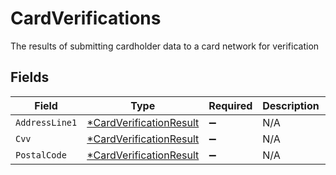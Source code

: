 # CardVerifications

The results of submitting cardholder data to a card network for verification


## Fields

| Field                                                                    | Type                                                                     | Required                                                                 | Description                                                              | Example                                                                  |
| ------------------------------------------------------------------------ | ------------------------------------------------------------------------ | ------------------------------------------------------------------------ | ------------------------------------------------------------------------ | ------------------------------------------------------------------------ |
| `AddressLine1`                                                           | [*CardVerificationResult](../../models/shared/cardverificationresult.md) | :heavy_minus_sign:                                                       | N/A                                                                      | match                                                                    |
| `Cvv`                                                                    | [*CardVerificationResult](../../models/shared/cardverificationresult.md) | :heavy_minus_sign:                                                       | N/A                                                                      | match                                                                    |
| `PostalCode`                                                             | [*CardVerificationResult](../../models/shared/cardverificationresult.md) | :heavy_minus_sign:                                                       | N/A                                                                      | match                                                                    |